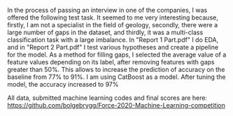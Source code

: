 In the process of passing an interview in one of the companies, I was offered the following test task. It seemed to me very interesting because, firstly, I am not a specialist in the field of geology, secondly, there were a large number of gaps in the dataset, and thirdly, it was a multi-class classification task with a large imbalance. In "Report 1 Part.pdf" I do EDA, and in "Report 2 Part.pdf" I test various hypotheses and create a pipeline for the model. As a method for filling gaps, I selected the average value of a feature values depending on its label, after removing features with gaps greater than 50%. This allows to increase the prediction of accuracy on the baseline from 77% to 91%. I am using CatBoost as a model. After tuning the model, the accuracy increased to 97% 

All data, submitted machine learning codes and final scores are here: https://github.com/bolgebrygg/Force-2020-Machine-Learning-competition
